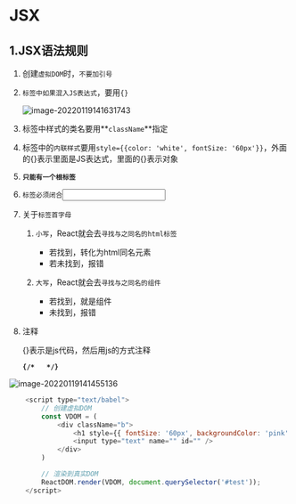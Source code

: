 # JSX

## 1.JSX语法规则

1. 创建`虚拟DOM`时，`不要加引号`

2. `标签中如果混入JS表达式`，要用`{}`

   ![image-20220119141631743](C:\Users\zayn\AppData\Roaming\Typora\typora-user-images\image-20220119141631743.png)

3. 标签中样式的类名要用**`className`**指定

4. 标签中的`内联样式`要用`style={{color: 'white', fontSize: '60px'}}`，外面的{}表示里面是JS表达式，里面的{}表示对象

5. **`只能有一个根标签`**

6. `标签必须闭合`<input type="text"/>

7. 关于`标签首字母`

   1. `小写`，React就会去`寻找与之同名的html标签`
      - 若找到，转化为html同名元素
      - 若未找到，报错

   1. `大写`，React就会去`寻找与之同名的组件`
      - 若找到，就是组件
      - 未找到，报错

8. 注释

   {}表示是js代码，然后用js的方式注释

   **`{/*   */}`**

![image-20220119141455136](C:\Users\zayn\AppData\Roaming\Typora\typora-user-images\image-20220119141455136.png)

``` javascript
    <script type="text/babel">
        // 创建虚拟DOM
        const VDOM = (
            <div className="b">
                <h1 style={{ fontSize: '60px', backgroundColor: 'pink' }}>Hello React! </h1>
                <input type="text" name="" id="" />
            </div>
        )

        // 渲染到真实DOM
        ReactDOM.render(VDOM, document.querySelector('#test'));
    </script>
```

